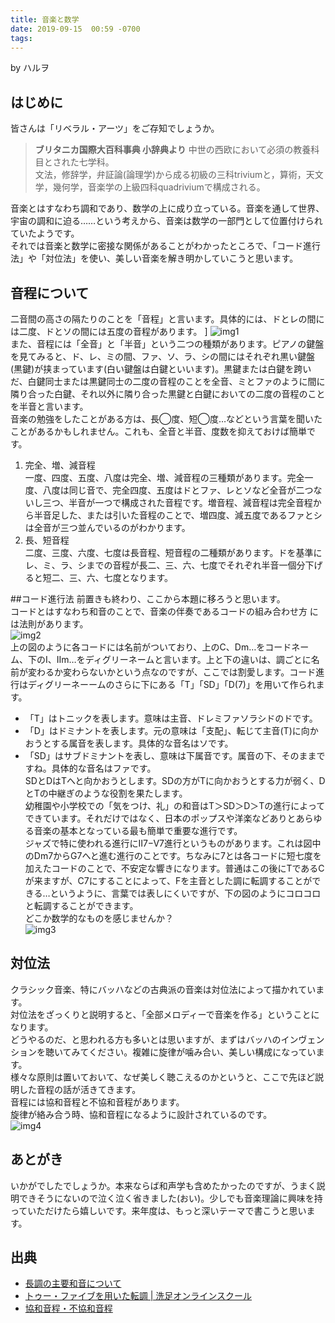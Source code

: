 ```yaml
---
title: 音楽と数学
date: 2019-09-15  00:59 -0700
tags: 
---
```


by ハルヲ

## はじめに
皆さんは「リベラル・アーツ」をご存知でしょうか。

> <strong>ブリタニカ国際大百科事典 小辞典より</strong>
> 中世の西欧において必須の教養科目とされた七学科。  
> 文法，修辞学，弁証論(論理学)から成る初級の三科triviumと，算術，天文学，幾何学，音楽学の上級四科quadriviumで構成される。  

音楽とはすなわち調和であり、数学の上に成り立っている。音楽を通して世界、宇宙の調和に迫る……という考えから、音楽は数学の一部門として位置付けられていたようです。  
それでは音楽と数学に密接な関係があることがわかったところで、「コード進行法」や「対位法」を使い、美しい音楽を解き明かしていこうと思います。

## 音程について
二音間の高さの隔たりのことを「音程」と言います。具体的には、ドとレの間には二度、ドとソの間には五度の音程があります。  ]
![img1]()  
また、音程には「全音」と「半音」という二つの種類があります。ピアノの鍵盤を見てみると、ド、レ、ミの間、ファ、ソ、ラ、シの間にはそれぞれ黒い鍵盤(黒鍵)が挟まっています(白い鍵盤は白鍵といいます)。黒鍵または白鍵を跨いだ、白鍵同士または黒鍵同士の二度の音程のことを全音、ミとファのように間に隣り合った白鍵、それ以外に隣り合った黒鍵と白鍵においての二度の音程のことを半音と言います。  
音楽の勉強をしたことがある方は、長◯度、短◯度…などという言葉を聞いたことがあるかもしれません。これも、全音と半音、度数を抑えておけば簡単です。  
1.  完全、増、減音程  
  一度、四度、五度、八度は完全、増、減音程の三種類があります。完全一度、八度は同じ音で、完全四度、五度はドとファ、レとソなど全音が二つないし三つ、半音が一つで構成された音程です。増音程、減音程は完全音程から半音足した、または引いた音程のことで、増四度、減五度であるファとシは全音が三つ並んでいるのがわかります。
2.  長、短音程  
  二度、三度、六度、七度は長音程、短音程の二種類があります。ドを基準にレ、ミ、ラ、シまでの音程が長二、三、六、七度でそれぞれ半音一個分下げると短二、三、六、七度となります。

##コード進行法
前置きも終わり、ここから本題に移ろうと思います。  
コードとはすなわち和音のことで、音楽の伴奏であるコードの組み合わせ方
には法則があります。  
![img2](https://7p0moq.bn.files.1drv.com/y4mPyoW5yI2AnETpKaKc_qFYBCGboDz6CBzMwfpQlK7TIPdCwu__TMH0em8b6O0rJBZnqNtSJV6lmipzqIN_hIKf2yfcmgRP4w5JbHRV51AOP4R2lQbZuE9CazqkDbz_0q7ITaqa2B3UtcmmbuF3Z64_NqCeuqlPcn-DU5BCF4lMxOBa6kJIIw_Qd6a46dBYypqSZMtnf4cKOo8MUsCEjifoQ?width=373&height=178&cropmode=none)  
上の図のように各コードには名前がついており、上のC、Dm…をコードネーム、下のⅠ、Ⅱm…をディグリーネームと言います。上と下の違いは、調ごとに名前が変わるか変わらないかという点なのですが、ここでは割愛します。コード進行はディグリーネーームのさらに下にある「T」「SD」「D(7)」を用いて作られます。  
*  「T」はトニックを表します。意味は主音、ドレミファソラシドのドです。  
*  「D」はドミナントを表します。元の意味は「支配」、転じて主音(T)に向かおうとする属音を表します。具体的な音名はソです。  
*  「SD」はサブドミナントを表し、意味は下属音です。属音の下、そのままですね。具体的な音名はファです。  
SDとDはTへと向かおうとします。SDの方がTに向かおうとする力が弱く、DとTの中継ぎのような役割を果たします。  
幼稚園や小学校での「気をつけ、礼」の和音はT＞SD＞D＞Tの進行によってできています。それだけではなく、日本のポップスや洋楽などありとあらゆる音楽の基本となっている最も簡単で重要な進行です。  
ジャズで特に使われる進行にⅡ7−Ⅴ7進行というものがあります。これは図中のDm7からG7へと進む進行のことです。ちなみに7とは各コードに短七度を加えたコードのことで、不安定な響きになります。普通はこの後にTであるCが来ますが、C7にすることによって、Fを主音とした調に転調することができる…というように、言葉では表しにくいですが、下の図のようにコロコロと転調することができます。  
どこか数学的なものを感じませんか？  
![img3](https://7p0foq.bn.files.1drv.com/y4mVYpL_0C1uO2XhFDhIhvZQChrLPXWNHSrRa96r1AC5BBq0qbgQhmfMT1gGr2CSmvGvINyc_H5umpDS69Dfhmh-xoahtumZxlL2zMUmmBVUqc46sYKj3mtAEhdJWZn_WLXZf6na4gazz1OEJPEOhXCgkIbSyqmCPOtS0aw0Tu78BGoMF2dDG4lw41diVTBnRPcWZ_JkDgNJKc_3ShVW3SEhw?width=660&height=456&cropmode=none)  

## 対位法
クラシック音楽、特にバッハなどの古典派の音楽は対位法によって描かれています。  
対位法をざっくりと説明すると、「全部メロディーで音楽を作る」ということになります。  
どうやるのだ、と思われる方も多いとは思いますが、まずはバッハのインヴェンションを聴いてみてください。複雑に旋律が噛み合い、美しい構成になっています。  
様々な原則は置いておいて、なぜ美しく聴こえるのかというと、ここで先ほど説明した音程の話が活きてきます。  
音程には協和音程と不協和音程があります。  
旋律が絡み合う時、協和音程になるように設計されているのです。  
![img4](https://7p0goq.bn.files.1drv.com/y4mPNNj6csInoMEuZavJOR-IPSVXnQI_DkyHNz1gcssm33XqQHGF5687YrOtqtXabkBkEm_L3KnbGXLAciGzOz74pbktOebwkcaExqN8GKtfBFyfd9D1DvkrbWVBTwIwR9pQMQ57ttpFZ9vfsWuVK8DA1E0qcoohAPQcfRbUgeZ8II8g-3z3Bwx9hoP0uvkmZn8EaTTQQZfO8eHRnIXC-JSLg?width=278&height=181&cropmode=none)  

## あとがき
いかがでしたでしょうか。本来ならば和声学も含めたかったのですが、うまく説明できそうにないので泣く泣く省きました(おい)。少しでも音楽理論に興味を持っていただけたら嬉しいです。来年度は、もっと深いテーマで書こうと思います。

## 出典
* [長調の主要和音について](http://valse.lolipop.jp/mr-bear-crash/method/chord/main-major.html)
* [トゥー・ファイブを用いた転調 | 洗足オンラインスクール](https://www.senzoku-online.jp/theory/chord/ch08.html)
* [協和音程・不協和音程](http://gutan.minibird.jp/ongakuyougojiten/kodomoyougo-onteipage-14.html)
